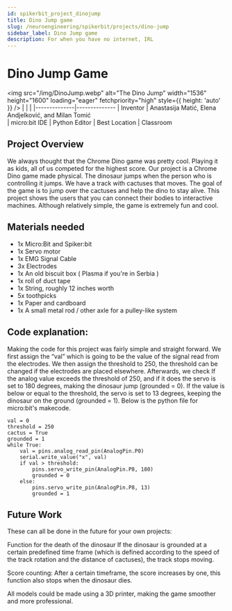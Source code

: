```yaml
---
id: spikerbit_project_dinojump
title: Dino Jump game 
slug: /neuroengineering/spikerbit/projects/dino-jump
sidebar_label: Dino Jump game 
description: For when you have no internet, IRL
---
```

# Dino Jump Game

<img src="/img/DinoJump.webp" alt="The Dino Jump" width="1536" height="1600" loading="eager" fetchpriority="high" style={{ height: 'auto' }} />
|     |       |
|--------------|--------------
| Inventor     | Anastasija Matić, Elena Andjelković, and Milan Tomić          
| micro:bit IDE     | Python Editor
| Best Location     | Classroom

## Project Overview
We always thought that the Chrome Dino game was pretty cool. Playing it as kids, all of us competed for the highest score. Our project is a Chrome Dino game made physical. The dinosaur jumps when the person who is controlling it jumps. We have a track with cactuses that moves. 
The goal of the game is to jump over the cactuses and help the dino to stay alive. This project shows the users that you can connect their bodies to interactive machines.
Although relatively simple, the game is extremely fun and cool.

## Materials needed
- 1x Micro:Bit and Spiker:bit
- 1x Servo motor
- 1x EMG Signal Cable
- 3x Electrodes
- 1x An old biscuit box ( Plasma if you're in Serbia )
- 1x roll of duct tape
- 1x String, roughly 12 inches worth
- 5x toothpicks
- 1x Paper and cardboard
- 1x A small metal rod / other axle for a pulley-like system

## Code explanation:
Making the code for this project was fairly simple and straight forward. We first assign the “val” which is going to be the value of the signal read from the electrodes. We then assign the threshold to 250, the threshold can be changed if the electrodes are placed elsewhere. Afterwards, we check If the analog value exceeds the threshold of 250, and if it does the servo is set to 180 degrees, making the dinosaur jump (grounded = 0). If the value is below or equal to the threshold, the servo is set to 13 degrees, keeping the dinosaur on the ground (grounded = 1). Below is the python file for micro:bit's makecode.
```
val = 0
threshold = 250
cactus = True
grounded = 1
while True:
    val = pins.analog_read_pin(AnalogPin.P0)
    serial.write_value("x", val)
    if val > threshold:
        pins.servo_write_pin(AnalogPin.P8, 180)
        grounded = 0
    else:
        pins.servo_write_pin(AnalogPin.P8, 13)
        grounded = 1
```
## Future Work 
These can all be done in the future for your own projects:

Function for the death of the dinosaur
  If the dinosaur is grounded at a certain predefined time frame (which is defined according to the speed of the track rotation and the distance of cactuses), the track stops moving.

Score counting:
  After a certain timeframe, the score increases by one, this function also stops when the dinosaur dies.

All models could be made using a 3D printer, making the game smoother and more professional.
